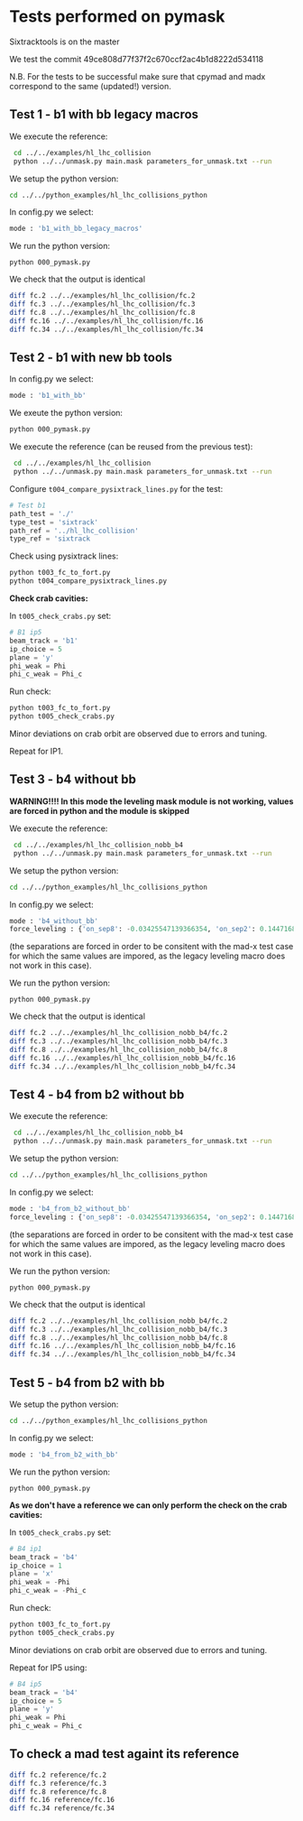 # Tests performed on pymask

Sixtracktools is on the master

We test the commit 49ce808d77f37f2c670ccf2ac4b1d8222d534118

N.B. For the tests to be successful make sure that cpymad and madx correspond to the same (updated!) version.



## Test 1 - b1 with bb legacy macros

We execute the reference:
```bash
 cd ../../examples/hl_lhc_collision
 python ../../unmask.py main.mask parameters_for_unmask.txt --run
```

We setup the python version:
```bash
cd ../../python_examples/hl_lhc_collisions_python

```
In config.py we select:
```python
mode : 'b1_with_bb_legacy_macros'
```
We run the python version:
```
python 000_pymask.py
```

We check that the output is identical
```bash
diff fc.2 ../../examples/hl_lhc_collision/fc.2
diff fc.3 ../../examples/hl_lhc_collision/fc.3
diff fc.8 ../../examples/hl_lhc_collision/fc.8
diff fc.16 ../../examples/hl_lhc_collision/fc.16
diff fc.34 ../../examples/hl_lhc_collision/fc.34
```


## Test 2 - b1 with new bb tools
In config.py we select:
```python
mode : 'b1_with_bb'
```

We exeute the python version:
```bash
python 000_pymask.py
```

We execute the reference (can be reused from the previous test):
```bash
 cd ../../examples/hl_lhc_collision
 python ../../unmask.py main.mask parameters_for_unmask.txt --run
```

Configure ```t004_compare_pysixtrack_lines.py``` for the test:
```python
# Test b1
path_test = './'
type_test = 'sixtrack'
path_ref = '../hl_lhc_collision'
type_ref = 'sixtrack
```

Check using pysixtrack lines:
```bash
python t003_fc_to_fort.py
python t004_compare_pysixtrack_lines.py
```

**Check crab cavities:**

In ```t005_check_crabs.py``` set:
```python
# B1 ip5
beam_track = 'b1'
ip_choice = 5
plane = 'y'
phi_weak = Phi
phi_c_weak = Phi_c
```

Run check:
```bash
python t003_fc_to_fort.py
python t005_check_crabs.py
```
Minor deviations on crab orbit are observed due to errors and tuning.

Repeat for IP1.

## Test 3 - b4 without bb

**WARNING!!!! In this mode the leveling mask module is not working, values are forced in python and the module is skipped**

We execute the reference:
```bash
 cd ../../examples/hl_lhc_collision_nobb_b4
 python ../../unmask.py main.mask parameters_for_unmask.txt --run
```

We setup the python version:
```bash
cd ../../python_examples/hl_lhc_collisions_python

```
In config.py we select:
```python
mode : 'b4_without_bb'
force_leveling : {'on_sep8': -0.03425547139366354, 'on_sep2': 0.14471680504084292}
```
(the separations are forced in order to be consitent with the mad-x test case for which the same values are impored, as the legacy leveling macro does not work in this case).

We run the python version:
```
python 000_pymask.py
```

We check that the output is identical
```bash
diff fc.2 ../../examples/hl_lhc_collision_nobb_b4/fc.2
diff fc.3 ../../examples/hl_lhc_collision_nobb_b4/fc.3
diff fc.8 ../../examples/hl_lhc_collision_nobb_b4/fc.8
diff fc.16 ../../examples/hl_lhc_collision_nobb_b4/fc.16
diff fc.34 ../../examples/hl_lhc_collision_nobb_b4/fc.34
```

## Test 4 - b4 from b2 without bb

We execute the reference:
```bash
 cd ../../examples/hl_lhc_collision_nobb_b4
 python ../../unmask.py main.mask parameters_for_unmask.txt --run
```

We setup the python version:
```bash
cd ../../python_examples/hl_lhc_collisions_python

```
In config.py we select:
```python
mode : 'b4_from_b2_without_bb'
force_leveling : {'on_sep8': -0.03425547139366354, 'on_sep2': 0.14471680504084292}
```
(the separations are forced in order to be consitent with the mad-x test case for which the same values are impored, as the legacy leveling macro does not work in this case).


We run the python version:
```
python 000_pymask.py
```

We check that the output is identical
```bash
diff fc.2 ../../examples/hl_lhc_collision_nobb_b4/fc.2
diff fc.3 ../../examples/hl_lhc_collision_nobb_b4/fc.3
diff fc.8 ../../examples/hl_lhc_collision_nobb_b4/fc.8
diff fc.16 ../../examples/hl_lhc_collision_nobb_b4/fc.16
diff fc.34 ../../examples/hl_lhc_collision_nobb_b4/fc.34
```

## Test 5 - b4 from b2 with bb
We setup the python version:
```bash
cd ../../python_examples/hl_lhc_collisions_python

```
In config.py we select:
```python
mode : 'b4_from_b2_with_bb'
```
We run the python version:
```
python 000_pymask.py
```

**As we don't have a reference we can only perform the check on the crab cavities:**

In ```t005_check_crabs.py``` set:
```python
# B4 ip1
beam_track = 'b4'
ip_choice = 1
plane = 'x'
phi_weak = -Phi
phi_c_weak = -Phi_c
```

Run check:
```bash
python t003_fc_to_fort.py
python t005_check_crabs.py
```
Minor deviations on crab orbit are observed due to errors and tuning.

Repeat for IP5 using:
```python
# B4 ip5
beam_track = 'b4'
ip_choice = 5
plane = 'y'
phi_weak = Phi
phi_c_weak = Phi_c
```

## To check a mad test againt its reference

```bash
diff fc.2 reference/fc.2
diff fc.3 reference/fc.3
diff fc.8 reference/fc.8
diff fc.16 reference/fc.16
diff fc.34 reference/fc.34
```

